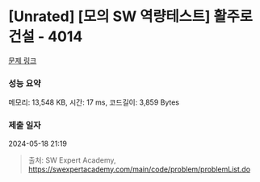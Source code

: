 # [Unrated] [모의 SW 역량테스트] 활주로 건설 - 4014 

[문제 링크](https://swexpertacademy.com/main/code/problem/problemDetail.do?contestProbId=AWIeW7FakkUDFAVH) 

### 성능 요약

메모리: 13,548 KB, 시간: 17 ms, 코드길이: 3,859 Bytes

### 제출 일자

2024-05-18 21:19



> 출처: SW Expert Academy, https://swexpertacademy.com/main/code/problem/problemList.do